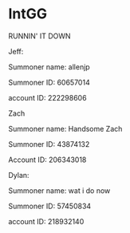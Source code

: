 # IntGG
RUNNIN' IT DOWN

Jeff:

Summoner name: allenjp

Summoner ID: 60657014

account ID: 222298606

Zach

Summoner name: Handsome Zach

Summoner ID: 43874132

Account ID: 206343018

Dylan:

Summoner name: wat i do now

Summoner ID: 57450834

account ID: 218932140

